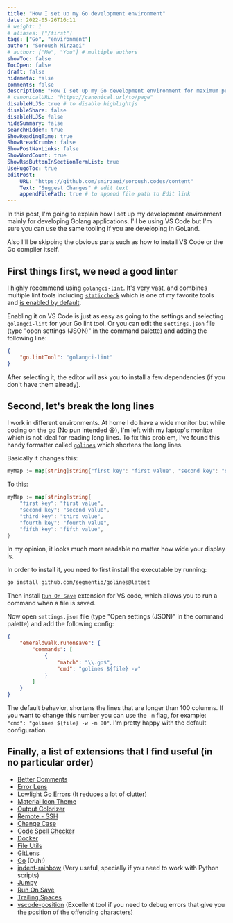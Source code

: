 ```yaml
---
title: "How I set up my Go development environment"
date: 2022-05-26T16:11
# weight: 1
# aliases: ["/first"]
tags: ["Go", "environment"]
author: "Soroush Mirzaei"
# author: ["Me", "You"] # multiple authors
showToc: false
TocOpen: false
draft: false
hidemeta: false
comments: false
description: "How I set up my Go development environment for maximum productivity, and correctness."
# canonicalURL: "https://canonical.url/to/page"
disableHLJS: true # to disable highlightjs
disableShare: false
disableHLJS: false
hideSummary: false
searchHidden: true
ShowReadingTime: true
ShowBreadCrumbs: false
ShowPostNavLinks: false
ShowWordCount: true
ShowRssButtonInSectionTermList: true
UseHugoToc: true
editPost:
    URL: "https://github.com/smirzaei/soroush.codes/content"
    Text: "Suggest Changes" # edit text
    appendFilePath: true # to append file path to Edit link
---
```


In this post, I'm going to explain how I set up my development environment mainly for developing Golang applications. I'll be using VS Code but I'm sure you can use the same tooling if you are developing in GoLand.

Also I'll be skipping the obvious parts such as how to install VS Code or the Go compiler itself.

## First things first, we need a good linter

I highly recommend using [`golangci-lint`](https://golangci-lint.run). It's very vast, and combines multiple lint tools including [`staticcheck`](https://staticcheck.io) which is one of my favorite tools and [is enabled by default](https://golangci-lint.run/usage/linters).

Enabling it on VS Code is just as easy as going to the settings and selecting `golangci-lint` for your Go lint tool. Or you can edit the `settings.json` file (type "open settings (JSON)" in the command palette) and adding the following line:

```JSON
{
    "go.lintTool": "golangci-lint"
}
```

 After selecting it, the editor will ask you to install a few dependencies (if you don't have them already).

## Second, let's break the long lines

I work in different environments. At home I do have a wide monitor but while coding on the go (No pun intended 😆), I'm left with my laptop's monitor which is not ideal for reading long lines. To fix this problem, I've found this handy formatter called [`golines`](https://github.com/segmentio/golines) which shortens the long lines.

Basically it changes this:

```GO
myMap := map[string]string{"first key": "first value", "second key": "second value", "third key": "third value", "fourth key": "fourth value", "fifth key": "fifth value"}
```

To this:

```GO
myMap := map[string]string{
	"first key": "first value",
	"second key": "second value",
	"third key": "third value",
	"fourth key": "fourth value",
	"fifth key": "fifth value",
}
```

In my opinion, it looks much more readable no matter how wide your display is.

In order to install it, you need to first install the executable by running:

```BASH
go install github.com/segmentio/golines@latest
```

Then install [`Run On Save`](https://marketplace.visualstudio.com/items?itemName=emeraldwalk.RunOnSave) extension for VS code, which allows you to run a command when a file is saved.

Now open `settings.json` file (type "Open settings (JSON)" in the command palette) and add the following config:

```JSON
{
    "emeraldwalk.runonsave": {
        "commands": [
            {
                "match": "\\.go$",
                "cmd": "golines ${file} -w"
            }
        ]
    }
}
```

The default behavior, shortens the lines that are longer than 100 columns. If you want to change this number you can use the `-m` flag, for example: `"cmd": "golines ${file} -w -m 80"`. I'm pretty happy with the default configuration.

## Finally, a list of extensions that I find useful (in no particular order)

* [Better Comments](https://marketplace.visualstudio.com/items?itemName=aaron-bond.better-comments)
* [Error Lens](https://marketplace.visualstudio.com/items?itemName=usernamehw.errorlens)
* [Lowlight Go Errors](https://marketplace.visualstudio.com/items?itemName=ohanedan.lowlight-go-errors) (It reduces a lot of clutter)
* [Material Icon Theme](https://marketplace.visualstudio.com/items?itemName=PKief.material-icon-theme)
* [Output Colorizer](https://marketplace.visualstudio.com/items?itemName=IBM.output-colorizer)
* [Remote - SSH](https://marketplace.visualstudio.com/items?itemName=ms-vscode-remote.remote-ssh)
* [Change Case](https://marketplace.visualstudio.com/items?itemName=wmaurer.change-case)
* [Code Spell Checker](https://marketplace.visualstudio.com/items?itemName=streetsidesoftware.code-spell-checker)
* [Docker](https://marketplace.visualstudio.com/items?itemName=ms-azuretools.vscode-docker)
* [File Utils](https://marketplace.visualstudio.com/items?itemName=sleistner.vscode-fileutils)
* [GitLens](https://marketplace.visualstudio.com/items?itemName=eamodio.gitlens)
* [Go](https://marketplace.visualstudio.com/items?itemName=golang.Go) (Duh!)
* [indent-rainbow](https://marketplace.visualstudio.com/items?itemName=oderwat.indent-rainbow) (Very useful, specially if you need to work with Python scripts)
* [Jumpy](https://marketplace.visualstudio.com/items?itemName=wmaurer.vscode-jumpy)
* [Run On Save](https://marketplace.visualstudio.com/items?itemName=emeraldwalk.RunOnSave)
* [Trailing Spaces](https://marketplace.visualstudio.com/items?itemName=shardulm94.trailing-spaces)
* [vscode-position](https://marketplace.visualstudio.com/items?itemName=jtr.vscode-position) (Excellent tool if you need to debug errors that give you the position of the offending characters)


